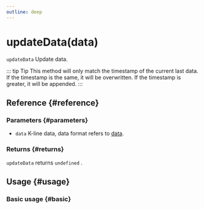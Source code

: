 ```yaml
---
outline: deep
---
```


# updateData(data)
`updateData` Update data.

::: tip Tip
This method will only match the timestamp of the current last data. If the timestamp is the same, it will be overwritten. If the timestamp is greater, it will be appended.
:::

## Reference {#reference}
<!-- @include: @/@views/api/references/instance/updateData.md -->

### Parameters {#parameters}
- `data` K-line data, data format refers to [data](/en-US/guide/data-source).

### Returns {#returns}
`updateData` returns `undefined` .

## Usage {#usage}
<script setup>
import UpdateData from '../../../@views/api/samples/updateData/index.vue'
</script>

### Basic usage {#basic}
<UpdateData/>
